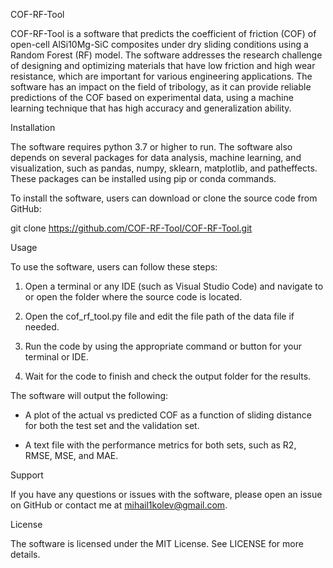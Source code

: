COF-RF-Tool

COF-RF-Tool is a software that predicts the coefficient of friction (COF) of open-cell AlSi10Mg-SiC composites under dry sliding conditions using a Random Forest (RF) model. The software addresses the research challenge of designing and optimizing materials that have low friction and high wear resistance, which are important for various engineering applications. The software has an impact on the field of tribology, as it can provide reliable predictions of the COF based on experimental data, using a machine learning technique that has high accuracy and generalization ability.

Installation

The software requires python 3.7 or higher to run. The software also depends on several packages for data analysis, machine learning, and visualization, such as pandas, numpy, sklearn, matplotlib, and patheffects. These packages can be installed using pip or conda commands.

To install the software, users can download or clone the source code from GitHub:

git clone https://github.com/COF-RF-Tool/COF-RF-Tool.git

Usage

To use the software, users can follow these steps:

1. Open a terminal or any IDE (such as Visual Studio Code) and navigate to or open the folder where the source code is located.

2. Open the cof_rf_tool.py file and edit the file path of the data file if needed.

3. Run the code by using the appropriate command or button for your terminal or IDE.

4. Wait for the code to finish and check the output folder for the results.

The software will output the following:

* A plot of the actual vs predicted COF as a function of sliding distance for both the test set and the validation set.

* A text file with the performance metrics for both sets, such as R2, RMSE, MSE, and MAE.

Support

If you have any questions or issues with the software, please open an issue on GitHub or contact me at mihail1kolev@gmail.com.

License

The software is licensed under the MIT License. See LICENSE for more details.
